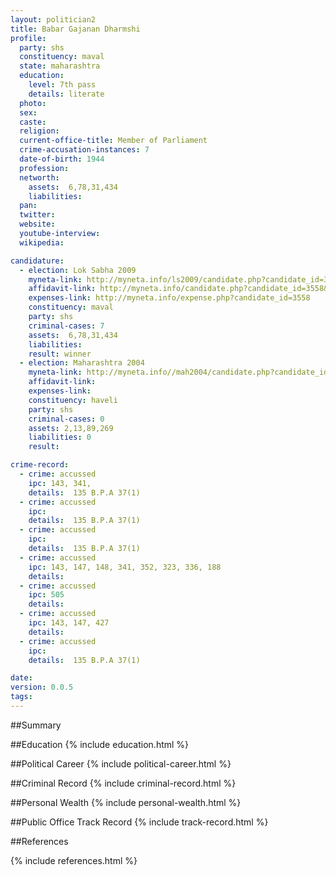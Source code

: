 ```yaml
---
layout: politician2
title: Babar Gajanan Dharmshi
profile: 
  party: shs
  constituency: maval
  state: maharashtra
  education: 
    level: 7th pass
    details: literate
  photo: 
  sex: 
  caste: 
  religion: 
  current-office-title: Member of Parliament
  crime-accusation-instances: 7
  date-of-birth: 1944
  profession: 
  networth: 
    assets:  6,78,31,434
    liabilities: 
  pan: 
  twitter: 
  website: 
  youtube-interview: 
  wikipedia: 

candidature: 
  - election: Lok Sabha 2009
    myneta-link: http://myneta.info/ls2009/candidate.php?candidate_id=3558
    affidavit-link: http://myneta.info/candidate.php?candidate_id=3558&scan=original
    expenses-link: http://myneta.info/expense.php?candidate_id=3558
    constituency: maval 
    party: shs
    criminal-cases: 7
    assets:  6,78,31,434
    liabilities: 
    result: winner 
  - election: Maharashtra 2004
    myneta-link: http://myneta.info//mah2004/candidate.php?candidate_id=527
    affidavit-link: 
    expenses-link: 
    constituency: haveli 
    party: shs
    criminal-cases: 0
    assets: 2,13,89,269
    liabilities: 0
    result:  

crime-record: 
  - crime: accussed
    ipc: 143, 341,
    details:  135 B.P.A 37(1)  
  - crime: accussed
    ipc: 
    details:  135 B.P.A 37(1)  
  - crime: accussed
    ipc: 
    details:  135 B.P.A 37(1)  
  - crime: accussed
    ipc: 143, 147, 148, 341, 352, 323, 336, 188
    details:    
  - crime: accussed
    ipc: 505
    details:    
  - crime: accussed
    ipc: 143, 147, 427
    details:    
  - crime: accussed
    ipc: 
    details:  135 B.P.A 37(1)  

date: 
version: 0.0.5
tags: 
---
```

##Summary


##Education
{% include education.html %}


##Political Career
{% include political-career.html %}


##Criminal Record
{% include criminal-record.html %}


##Personal Wealth
{% include personal-wealth.html %}


##Public Office Track Record
{% include track-record.html %}


##References


{% include references.html %}